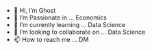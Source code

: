 - 👋 Hi, I’m Ghost
- 👀 I’m Passionate in ... Economics
- 🌱 I’m currently learning ... Data Science
- 💞️ I’m looking to collaborate on ... Data Science
- 📫 How to reach me ... DM

<!---
xandev21/xandev21 is a ✨ special ✨ repository because its `README.md` (this file) appears on your GitHub profile.
You can click the Preview link to take a look at your changes.
--->
